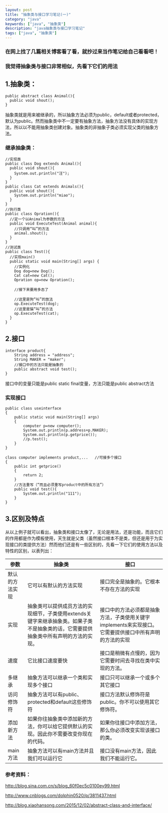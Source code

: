 ```yaml
---
layout: post
title: "抽象类与接口学习笔记(一)"
category: "java"
keywords: ["java", "抽象类"]
description: "java抽象类与接口学习笔记"
tags: ["java", "抽象类"]
---
```


### 在网上找了几篇相关博客看了看，就抄过来当作笔记给自己看看吧！


### 我觉得抽象类与接口非常相似，先看下它们的用法
## 1.抽象类：
```
public abstract class Animal(){
  public void shout();
}
```
抽象类就是用来被继承的，所以抽象方法必须为public，default或者protected，默认为public。然而抽象类中不一定要有抽象方法，抽象方法没有具体的实现方法，所以以不能用抽象类创建对象。抽象类的非抽象子类必须实现父类的抽象方法。


### 继承抽象类：

```
//实现类
public class Dog extends Animal(){
  public void shout(){
    System.out.println("汪");
  }
}
public class Cat extends Animals(){
  public void shout(){
    System.out.println("miao");
  }
}
//执行类
public class Opration(){
  //定一个以Animal为参数的方法
  public void ExecuteTest(Animal animal){
    //只调用“叫”的方法
    animal.shout();
  }
}
//测试类
public class Test(){
  //实现main()
  public static void main(String[] args) {
    //实例化
    Dog dog=new Dog();
    Cat cat=new Cat();
    Opration op=new Opration();

    //接下来要用多态了

    //这里是狗“叫”的放法
    op.ExecuteTest(dog);
    //这里是猫“叫”的方法
    op.ExecuteTest(cat);
  }
}
```

## 2.接口


```
interface product{
	String address = "address";
	String MAKER = "maker";
	//接口中的方法只能是抽象的
	public abstract void test();
}
```

接口中的变量只能是public static final变量，方法只能是public abstract方法

### 实现接口

```
public class useinterface
{
	public static void main(String[] args)
	{
		computer p=new computer();
		System.out.println(p.address+p.MAKER);
		System.out.println(p.getprice());
		//p.test();
	}
}

class computer implements product,...	//可接多个接口
{
	public int getprice()
	{
		return 2;
	}
	//方法重写（“而且必须重写product中的所有方法”）
	public void test(){
		System.out.println("111");
	}
}
```
## 3.区别及特点
从以上例子就可以看出，抽象类和接口太像了，无论是用法，还是功能，而且它们的作用都是作为模板使用，天生就是父类（虽然接口根本不是类，但还是用于为实现接口的类提供方法）然而他们还是有一些区别的，先看一下它们的使用方法以及特性的区别，以表列出：


| 参数 | 抽象类 | 接口 |
| ------ | ------ | ------ |
| 默认的方法实现|它可以有默认的方法实现|接口完全是抽象的。它根本不存在方法的实现|
|实现|抽象类可以提供成员方法的实现细节，子类使用extends关键字来继承抽象类。如果子类不是抽象类的话，它需要提供抽象类中所有声明的方法的实现。|接口中的方法必须都是抽象方法，子类使用关键字implements来实现接口。它需要提供接口中所有声明的方法的实现|
|速度|它比接口速度要快|接口是稍微有点慢的，因为它需要时间去寻找在类中实现的方法。|
|多继承|抽象方法可以继承一个类和实现多个接口|接口只可以继承一个或多个其它接口|
|访问修饰符|抽象方法可以有public、protected和default这些修饰符|接口方法默认修饰符是public。你不可以使用其它修饰符。|
|添加新方法|如果你往抽象类中添加新的方法，你可以给它提供默认的实现。因此你不需要改变你现在的代码。|如果你往接口中添加方法，那么你必须改变实现该接口的类。|
|main方法|抽象方法可以有main方法并且我们可以运行它|接口没有main方法，因此我们不能运行它。|


### 参考资料：

http://blog.sina.com.cn/s/blog_60f0ec5c0100ey99.html

http://www.cnblogs.com/dolphin0520/p/3811437.html

http://blog.xiaohansong.com/2015/12/02/abstract-class-and-interface/
